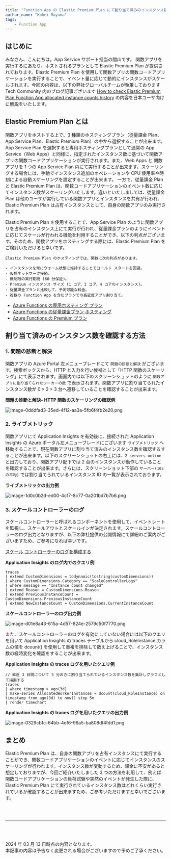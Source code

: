 ```yaml
---
title: "Function App の Elastic Premium Plan にて割り当て済みのインスタンス数を確認する方法"
author_name: "Kohei Mayama"
tags:
    - Function App
---
```


## はじめに
みなさん、こんにちは。App Service サポート担当の間山です。
関数アプリを実行するにあたり、ホストされるプランとして Elastic Premium Plan が提供されております。Elastic Premium Plan を使用して関数アプリの関数コードアプリケーションを実行することで、イベント量に応じて動的にインスタンスがスケールされます。今回の内容は、以下の弊社グローバルチームが執筆しております Tech Community 内のブログ記事ございます
[How to check Elastic Premium Plan Function App allocated instance counts history](https://techcommunity.microsoft.com/t5/apps-on-azure-blog/how-to-check-elastic-premium-plan-function-app-allocated/ba-p/2697852)
の内容を日本ユーザ向けに解説をいたします。

## Elastic Premium Plan とは
関数アプリをホストする上で、3 種類のホスティングプラン（従量課金 Plan、App Service Plan、Elastic Premium Plan）の中から選択することが出来ます。App Service Plan を選択すると専用ホスティングプランとして通常の App Service（Web Apps）と同様に、指定されたインスタンス数に基づいて関数アプリの関数コードアプリケーションが実行されます。また、Web Apps と 関数アプリを 1 つの App Service Plan 内にて実行することが出来ます。スケーリングする場合には、手動でインスタンス追加のオペレーションや CPU 使用率や時刻による自動スケーリングを設定することが出来ます。
一方で、従量課金 Plan と Elastic Premium Plan は、関数コードアプリケーションのイベント数に応じてインスタンス数がスケーリングいたします。違いといたしましては、従量課金 Plan は他のユーザが実行している関数アプリとインスタンスを共有が行われ、Elastic Premium Plan は占有インスタンスとして、自身の関数アプリのみ実行されます。

Elastic Premium Plan を使用することで、App Service Plan のように関数アプリを占有のインスタンス上にて実行が行われ、従量課金プランのようにイベントに応じてスケールが行われる機能を利用することができ、以下の利点がございます。そのため、関数アプリをホスティングする際には、Elastic Premium Plan をご検討いただけると幸いです。

```
Elastic Premium Plan のホスティングでは、関数に次の利点があります。

- インスタンスを常にウォーム状態に維持することでコールド スタートを回避。
- 仮想ネットワーク接続。
- 無制限の実行期間 (60 分保証)。
- Premium インスタンス サイズ (1 コア、2 コア、4 コアのインスタンス)。
- 従量課金プランと比較して、予測可能な料金。
- 複数の Function App を含むプランでの高密度アプリ割り当て。
```

- [Azure Functions の専用ホスティング プラン](https://docs.microsoft.com/ja-jp/azure/azure-functions/dedicated-plan)
- [Azure Functions の従量課金プラン ホスティング](https://docs.microsoft.com/ja-jp/azure/azure-functions/consumption-plan)
- [Azure Functions の Premium プラン](https://docs.microsoft.com/ja-jp/azure/azure-functions/functions-premium-plan?tabs=portal)


## 割り当て済みのインスタンス数を確認する方法
### 1. 問題の診断と解決
関数アプリの Azure Portal 左メニューブレードにて `問題の診断と解決` がございます。検索ボックスから、HTTP と入力を行い候補として「HTTP 関数のスケーリング」にて表示されます。画面内では以下のスクリーンショットのように `関数アプリに割り当てられたワーカーの数` で表示されます。関数アプリに割り当てられたインスタンス数が 0 > 2 > 3 台へ遷移していることを確認することが出来ます。

**問題の診断と解決- HTTP 関数のスケーリングの確認例**

![image-0dddfad3-35ed-4f12-aa3a-5fb6f4fb2e20.png]({{site.baseurl}}/media/2022/08/image-0dddfad3-35ed-4f12-aa3a-5fb6f4fb2e20.png)


### 2. ライブメトリック
関数アプリにて Application Insights を有効後に、接続された Application Insights の Azure ポータル左メニューブレードにございます `ライブメトリック` へ移動することで、現在関数アプリに割り当て済みのインスタンス数を確認するすることが出来ます。以下のスクリーンショットの右上には、`2 servers online` と出力しており、関数アプリ配下では 2 台のインスタンスが動作していることを確認することが出来ます。さらには、スクリーンショット下部の `サーバー(10s の平均)` では割り当てられているインスタンス ID の一覧が表示されております。

**ライブメトリックの出力例**

![image-1d0c0b2d-ed00-4c17-8c77-0a201bd7b7b6.png]({{site.baseurl}}/media/2022/08/image-1d0c0b2d-ed00-4c17-8c77-0a201bd7b7b6.png)

### 3. スケールコントローラーのログ
スケールコントローラーと呼ばれるコンポーネントを使用して、イベントレートを監視し、スケールアウトとスケールインが決定されます。スケールコントローラーのログ出力となりますが、以下の弊社提供の公開情報にて詳細のご案内がございますため、ご参考になれば幸いです。

[スケール コントローラーのログを構成する](https://docs.microsoft.com/ja-jp/azure/azure-functions/configure-monitoring?tabs=v2#configure-scale-controller-logs)

**Application Insights のログ内でのクエリ例**

```
traces
| extend CustomDimensions = todynamic(tostring(customDimensions))
| where CustomDimensions.Category == "ScaleControllerLogs"
| where message == "Instance count changed"
| extend Reason = CustomDimensions.Reason
| extend PreviousInstanceCount = CustomDimensions.PreviousInstanceCount
| extend NewInstanceCount = CustomDimensions.CurrentInstanceCount
```

**スケールコントローラーのログ出力例**

![image-d01e8a43-615a-4d57-824e-2579c50f7770.png]({{site.baseurl}}/media/2022/08/image-d01e8a43-615a-4d57-824e-2579c50f7770.png)


また、スケールコントローラーのログを有効にしていない場合には以下のクエリを用いて Application Insights の traces テーブルから cloud_RoleInstance カラムの値を dcount() を使用して重複を排除して数え上げることで、インスタンス数の経時変化を確認をすることが出来ます。

**Application Insights の traces ログを用いたクエリ例**

```
// 直近 3 日間について 5 分おきに割り当てられているインスタンス数を集計しグラフとして描画する
traces
| where timestamp > ago(3d)
| make-series AllocatedWorkerInstances = dcount(cloud_RoleInstance) on timestamp from ago(3d) to now() step 5m
| render timechart
```

**Application Insights の traces ログを用いたクエリの出力例**

![image-0329cb1c-64bb-4ef6-99a5-ba808df4fdd1.png]({{site.baseurl}}/media/2022/08/image-0329cb1c-64bb-4ef6-99a5-ba808df4fdd1.png)


## まとめ
Elastic Premium Plan は、自身の関数アプリを占有インスタンスにて実行することができ、関数コードアプリケーションのイベントに応じてインスタンスのスケーリングが行われます。インスタンス数が変動するため、課金に不安があると想定しておりますが、今回ご紹介いたしました 3 つの方法を利用して、例えば関数コードアプリケーションの負荷試験や突然のイベントが発生した際に、Elastic Premium Plan にて実行されているインスタンス数はどれくらい実行されているか確認することが出来ますため、ご参考いただけますと幸いでございます。


<br>
<br>

---

<br>
<br>

2024 年 03 月 13 日時点の内容となります。<br>
本記事の内容は予告なく変更される場合がございますので予めご了承ください。

<br>
<br>
